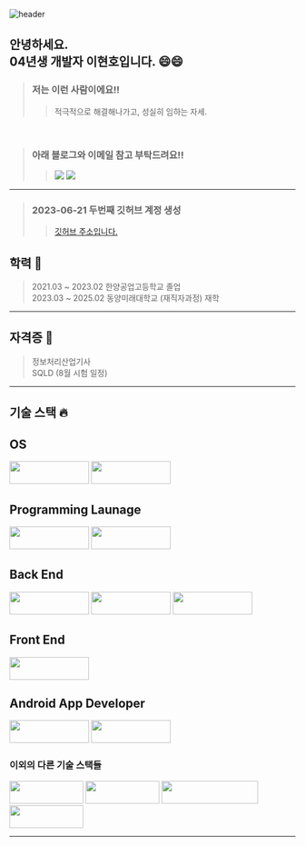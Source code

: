 ![header](https://capsule-render.vercel.app/api?type=waving&color=3864c3&height=200&section=header&text=Lee%20Hyun%20Ho&fontColor=ffffff&animation=fadeIn&fontSize=90)

<div align="left">
  <h2>안녕하세요. <br>04년생 개발자 이현호입니다. 😄😄</h2>
</div>

> ### 저는 이런 사람이에요!!
>> 적극적으로 해결해나가고, 성실히 임하는 자세.

<br>

> ### 아래 블로그와 이메일 참고 부탁드려요!!
>> <img src="https://img.shields.io/badge/Gmail-EA4335?style=flat&logo=Gmail&logoColor=white" />
>> <a href="https://hyunho1lee.tistory.com/"><img src="https://img.shields.io/badge/Tistory-000000?style=flat&logo=Tistory&logoColor=white" /></a>
<hr>

> ### 2023-06-21 두번째 깃허브 계정 생성
>> <a href="https://github.com/hyunho4621">깃허브 주소입니다.</a>

<div align="left">
  <h2>학력 🏫 </h3>
</div>

> 2021.03 ~ 2023.02 한양공업고등학교 졸업 <br>
> 2023.03 ~ 2025.02 동양미래대학교 (재직자과정) 재학

<hr>

<div align="left">
  <h2>자격증 📝</h2>
</div>

> 정보처리산업기사<br>
> SQLD (8월 시험 일정)

<hr>

<div align="left">
  <h2>기술 스택 🔥</h2>
  
  <h2>OS</h2>
  <img src="https://img.shields.io/badge/Windows-0078D6?style=flat&logo=Windows&logoColor=white" width=140 height=40 />
  <img src="https://img.shields.io/badge/Linux-FCC624?style=flat&logo=Linux&logoColor=black" width=140 height=40 />
  
  <h2>Programming Launage</h2>
  <img src="https://img.shields.io/badge/Kotlin-7F52FF?style=flat&logo=Kotlin&logoColor=white" width=140 height=40 />
  <img src="https://img.shields.io/badge/Python-3776AB?style=flat&logo=Python&logoColor=white" width=140 height=40 />
  
  <h2>Back End</h2> 
  <img src="https://img.shields.io/badge/Spring-6DB33F?style=flat&logo=Spring&logoColor=white" width=140 height=40 />
  <img src="https://img.shields.io/badge/Django-092E20?style=flat&logo=Django&logoColor=white" width=140 height=40 />
  <img src="https://img.shields.io/badge/Docker-2496ED?style=flat&logo=Docker&logoColor=white" width=140 height=40 />
  
  <h2>Front End</h3>
  <img src="https://img.shields.io/badge/React-61DAFB?style=flat&logo=React&logoColor=white" width=140 height=40 />
  
  <h2>Android App Developer</h2>
  <img src="https://img.shields.io/badge/Android-3DDC84?style=flat&logo=Android&logoColor=white" width=140 height=40 />
  <img src="https://img.shields.io/badge/Flutter-02569B?style=flat&logo=Flutter&logoColor=white" width=140 height=40 />
</div>

<div align="left">
  <h3>이외의 다른 기술 스택들</h3>
  <img src="https://img.shields.io/badge/ReactiveX-B7178C?style=flat&logo=ReactiveX&logoColor=white" width=130 height=40 />
  <img src="https://img.shields.io/badge/Unity-FFFFFF?style=flat&logo=Unity&logoColor=black" width=130 height=40 />
  <img src="https://img.shields.io/badge/Compose-4285F4?style=flat&logo=Jetpack Compose&logoColor=black" width=170 height=40 />
  <img src="https://img.shields.io/badge/Vue.js-4FC08D?style=flat&logo=Vue.js&logoColor=black" width=130 height=40 />
</div>

<hr>
